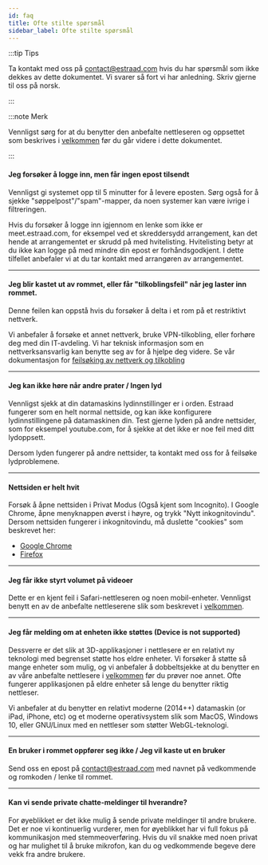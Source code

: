 ```yaml
---
id: faq
title: Ofte stilte spørsmål
sidebar_label: Ofte stilte spørsmål
---
```



:::tip Tips

Ta kontakt med oss på contact@estraad.com hvis du har spørsmål som ikke dekkes av dette dokumentet. Vi svarer så fort vi har anledning. Skriv gjerne til oss på norsk.

:::

:::note Merk

Vennligst sørg for at du benytter den anbefalte nettleseren og oppsettet som beskrives i [velkommen](welcome.md) før du går videre i dette dokumentet.

:::

#### Jeg forsøker å logge inn, men får ingen epost tilsendt

Vennligst gi systemet opp til 5 minutter for å levere eposten. Sørg også for å sjekke "søppelpost"/"spam"-mapper, da noen systemer kan være ivrige i filtreringen.

Hvis du forsøker å logge inn igjennom en lenke som ikke er meet.estraad.com, for eksempel ved et skreddersydd arrangement, kan det hende at arrangementet er skrudd på med hvitelisting. Hvitelisting betyr at du ikke kan logge på med mindre din epost er forhåndsgodkjent. I dette tilfellet anbefaler vi at du tar kontakt med arrangøren av arrangementet.

---

#### Jeg blir kastet ut av rommet, eller får "tilkoblingsfeil" når jeg laster inn rommet.

Denne feilen kan oppstå hvis du forsøker å delta i et rom på et restriktivt nettverk.

Vi anbefaler å forsøke et annet nettverk, bruke VPN-tilkobling, eller forhøre deg med din IT-avdeling. Vi har teknisk informasjon som en nettverksansvarlig kan benytte seg av for å hjelpe deg videre.
Se vår dokumentasjon for [feilsøking av nettverk og tilkobling](connectivity)
 
 
---

#### Jeg kan ikke høre når andre prater / Ingen lyd

Vennligst sjekk at din datamaskins lydinnstillinger er i orden.
Estraad fungerer som en helt normal nettside, og kan ikke konfigurere lydinnstillingene på datamaskinen din. Test gjerne lyden på andre nettsider, som for eksempel youtube.com, for å sjekke at det ikke er noe feil med ditt lydoppsett.

Dersom lyden fungerer på andre nettsider, ta kontakt med oss for å feilsøke lydproblemene.

---

#### Nettsiden er helt hvit

Forsøk å åpne nettsiden i Privat Modus (Også kjent som Incognito). I Google Chrome, åpne menyknappen øverst i høyre, og trykk "Nytt inkognitovindu". Dersom nettsiden fungerer i inkognitovindu, må duslette "cookies" som beskrevet her:
- [Google Chrome](https://support.google.com/chrome/answer/95647?hl=no)
- [Firefox](https://support.mozilla.org/no/kb/slett-informasjonskapsler-fjerne-informasjon-netts)

---

#### Jeg får ikke styrt volumet på videoer

Dette er en kjent feil i Safari-nettleseren og noen mobil-enheter. Vennligst benytt en av de anbefalte nettleserene slik som beskrevet i [velkommen](welcome.md).

---

#### Jeg får melding om at enheten ikke støttes (Device is not supported)

Dessverre er det slik at 3D-applikasjoner i nettlesere er en relativt ny teknologi med begrenset støtte hos eldre enheter. Vi forsøker å støtte så mange enheter som mulig, og vi anbefaler å dobbeltsjekke at du benytter en av våre anbefalte nettlesere i [velkommen](welcome.md) før du prøver noe annet. Ofte fungerer applikasjonen på eldre enheter så lenge du benytter riktig nettleser.

Vi anbefaler at du benytter en relativt moderne (2014++) datamaskin (or iPad, iPhone, etc) og et moderne operativsystem slik som MacOS, Windows 10, eller GNU/Linux med en nettleser som støtter WebGL-teknologi.

---

#### En bruker i rommet oppfører seg ikke / Jeg vil kaste ut en bruker

Send oss en epost på contact@estraad.com med navnet på vedkommende og romkoden / lenke til rommet.

---

#### Kan vi sende private chatte-meldinger til hverandre?

For øyeblikket er det ikke mulig å sende private meldinger til andre brukere. Det er noe vi kontinuerlig vurderer, men for øyeblikket har vi full fokus på kommunikasjon med stemmeoverføring. Hvis du vil snakke med noen privat og har mulighet til å bruke mikrofon, kan du og vedkommende begeve dere vekk fra andre brukere.
